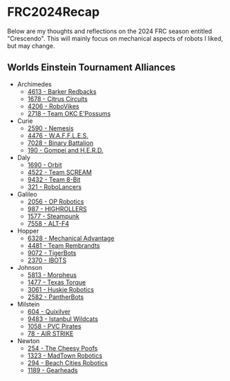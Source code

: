 # FRC2024Recap
Below are my thoughts and reflections on the 2024 FRC season entitled "Crescendo".  This will mainly focus on mechanical aspects of robots I liked, but may change.

## Worlds Einstein Tournament Alliances
- Archimedes
  - [4613 - Barker Redbacks](4613.md)
  - [1678 - Citrus Circuits](1678.md)
  - [4206 - RoboVikes](4206.md)
  - [2718 - Team OKC E\'Possums](2718.md)
- Curie
  - [2590 - Nemesis](2590.md)
  - [4476 - W.A.F.F.L.E.S.](4476.md)
  - [7028 - Binary Battalion](7028.md)
  - [190 - Gompei and H.E.R.D.](190.md)
- Daly
  - [1690 - Orbit](1690.md)
  - [4522 - Team SCREAM](4522.md)
  - [9432 - Team 8-Bit](9432.md)
  - [321 - RoboLancers](321.md)
- Galileo
  - [2056 - OP Robotics](2056.md)
  - [987 - HIGHROLLERS](987.md)
  - [1577 - Steampunk](1577.md)
  - [7558 - ALT-F4](7558.md)
- Hopper
  - [6328 - Mechanical Advantage](6328.md)
  - [4481 - Team Rembrandts](4481.md)
  - [9072 - TigerBots](9072.md)
  - [2370 - IBOTS](2370.md)
- Johnson
  - [5813 - Morpheus](5813.md)
  - [1477 - Texas Torque](1477.md)
  - [3061 - Huskie Robotics](3061.md)
  - [2582 - PantherBots](2582.md)
- Milstein
  - [604 - Quixilver](604.md)
  - [9483 - Istanbul Wildcats](9483.md)
  - [1058 - PVC Pirates](1058.md)
  - [78 - AIR STRIKE](78.md)
- Newton
  - [254 - The Cheesy Poofs](254.md)
  - [1323 - MadTown Robotics](1323.md)
  - [294 - Beach Cities Robotics](294.md)
  - [1189 - Gearheads](1189.md)

